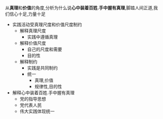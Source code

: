 从**真理**和**价值**的角度,分析为什么说**心中装着百姓.手中握有真理**,脚踏人间正道,我们信心十足,力量十足

- 实践活动受真理尺度和价值尺度制约
	- 解释真理尺度
		- 实践中遵循真理
	- 解释价值尺度
		- 自己的尺度和需要
		- 目的性
	- 解释制约
		- 实践是共同制约
		- 统一
			- 真理,价值
			- 规律性,目的性
- 解释心中装着百姓.手中握有真理
	- 党的指导思想
	- 党代表人民
	- 伟大实践体现统一